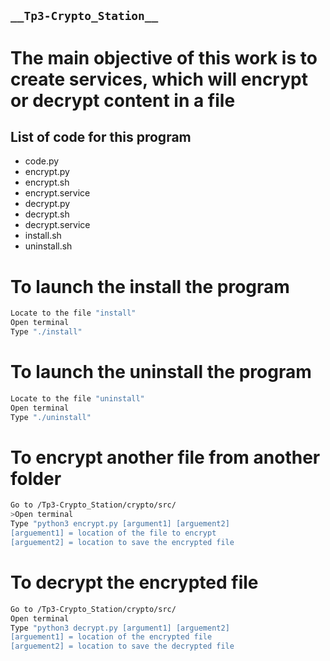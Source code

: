 ## ````__Tp3-Crypto_Station__````
# The main objective of this work is to create services, which will encrypt or decrypt content in a file 

## List of code for this program
- code.py
- encrypt.py
- encrypt.sh
- encrypt.service
- decrypt.py
- decrypt.sh
- decrypt.service
- install.sh
- uninstall.sh

# To launch the install the program
```sh
Locate to the file "install"
Open terminal
Type "./install"
```

# To launch the uninstall the program
``` sh
Locate to the file "uninstall"
Open terminal
Type "./uninstall"
```

# To encrypt another file from another folder
``` sh
Go to /Tp3-Crypto_Station/crypto/src/
>Open terminal
Type "python3 encrypt.py [argument1] [arguement2]
[arguement1] = location of the file to encrypt
[arguement2] = location to save the encrypted file
```

# To decrypt the encrypted file
``` sh
Go to /Tp3-Crypto_Station/crypto/src/
Open terminal
Type "python3 decrypt.py [argument1] [arguement2]
[arguement1] = location of the encrypted file
[arguement2] = location to save the decrypted file
```
